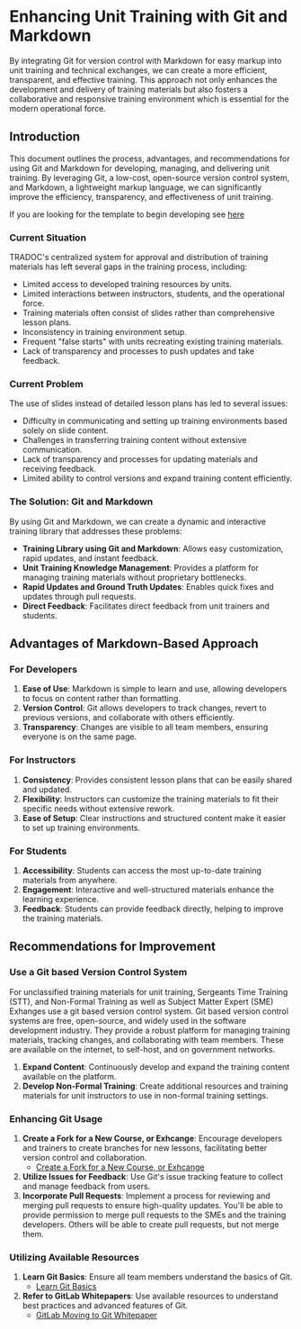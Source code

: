 # Enhancing Unit Training with Git and Markdown
By integrating Git for version control with Markdown for easy markup into unit training and technical exchanges, we can create a more efficient, transparent, and effective training. This approach not only enhances the development and delivery of training materials but also fosters a collaborative and responsive training environment which is essential for the modern operational force.

## Introduction
This document outlines the process, advantages, and recommendations for using Git and Markdown for developing, managing, and delivering unit training. By leveraging Git, a low-cost, open-source version control system, and Markdown, a lightweight markup language, we can significantly improve the efficiency, transparency, and effectiveness of unit training.

If you are looking for the template to begin developing see [here](https://github.com/irregularchat/template-instructional-design.git)

### Current Situation
TRADOC's centralized system for approval and distribution of training materials has left several gaps in the training process, including:
- Limited access to developed training resources by units.
- Limited interactions between instructors, students, and the operational force.
- Training materials often consist of slides rather than comprehensive lesson plans.
- Inconsistency in training environment setup.
- Frequent "false starts" with units recreating existing training materials.
- Lack of transparency and processes to push updates and take feedback.

### Current Problem
The use of slides instead of detailed lesson plans has led to several issues:
- Difficulty in communicating and setting up training environments based solely on slide content.
- Challenges in transferring training content without extensive communication.
- Lack of transparency and processes for updating materials and receiving feedback.
- Limited ability to control versions and expand training content efficiently.

### The Solution: Git and Markdown
By using Git and Markdown, we can create a dynamic and interactive training library that addresses these problems:
- **Training Library using Git and Markdown**: Allows easy customization, rapid updates, and instant feedback.
- **Unit Training Knowledge Management**: Provides a platform for managing training materials without proprietary bottlenecks.
- **Rapid Updates and Ground Truth Updates**: Enables quick fixes and updates through pull requests.
- **Direct Feedback**: Facilitates direct feedback from unit trainers and students.

## Advantages of Markdown-Based Approach
### For Developers
1. **Ease of Use**: Markdown is simple to learn and use, allowing developers to focus on content rather than formatting.
2. **Version Control**: Git allows developers to track changes, revert to previous versions, and collaborate with others efficiently.
3. **Transparency**: Changes are visible to all team members, ensuring everyone is on the same page.

### For Instructors
1. **Consistency**: Provides consistent lesson plans that can be easily shared and updated.
2. **Flexibility**: Instructors can customize the training materials to fit their specific needs without extensive rework.
3. **Ease of Setup**: Clear instructions and structured content make it easier to set up training environments.

### For Students
1. **Accessibility**: Students can access the most up-to-date training materials from anywhere.
2. **Engagement**: Interactive and well-structured materials enhance the learning experience.
3. **Feedback**: Students can provide feedback directly, helping to improve the training materials.

## Recommendations for Improvement
### Use a Git based Version Control System
For unclassified training materials for unit training, Sergeants Time Training (STT), and Non-Formal Training as well as Subject Matter Expert (SME) Exhanges use a git based version control system. Git based version control systems are free, open-source, and widely used in the software development industry. They provide a robust platform for managing training materials, tracking changes, and collaborating with team members.
These are available on the internet, to self-host, and on government networks.

1. **Expand Content**: Continuously develop and expand the training content available on the platform.
2. **Develop Non-Formal Training**: Create additional resources and training materials for unit instructors to use in non-formal training settings.

### Enhancing Git Usage
1. **Create a Fork for a New Course, or Exhcange**: Encourage developers and trainers to create branches for new lessons, facilitating better version control and collaboration. 
   - [Create a Fork for a New Course, or Exhcange](https://github.com/irregularchat/template-instructional-design.git)
2. **Utilize Issues for Feedback**: Use Git's issue tracking feature to collect and manage feedback from users.
3. **Incorporate Pull Requests**: Implement a process for reviewing and merging pull requests to ensure high-quality updates. You'll be able to provide permission to merge pull requests to the SMEs and the training developers. Others will be able to create pull requests, but not merge them.

### Utilizing Available Resources
1. **Learn Git Basics**: Ensure all team members understand the basics of Git.
   - [Learn Git Basics](https://youtube.com/watch?v=RGOj5yH7evk)
2. **Refer to GitLab Whitepapers**: Use available resources to understand best practices and advanced features of Git.
   - [GitLab Moving to Git Whitepaper](https://page.gitlab.com/rs/194-VVC-221/images/gitlab-moving-to-git-whitepaper.pdf)
